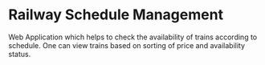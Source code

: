 # Railway Schedule Management

Web Application which helps to check the availability of trains according to schedule.
One can view trains based on sorting of price and availability status.
